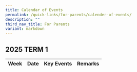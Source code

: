 ```yaml
---
title: Calendar of Events
permalink: /quick-links/for-parents/calender-of-events/
description: ""
third_nav_title: For Parents
variant: markdown
---
```

## **2025 TERM 1**

| Week | Date     | Key Events | Remarks|
| -------- | -------- | -------- | -------- |
